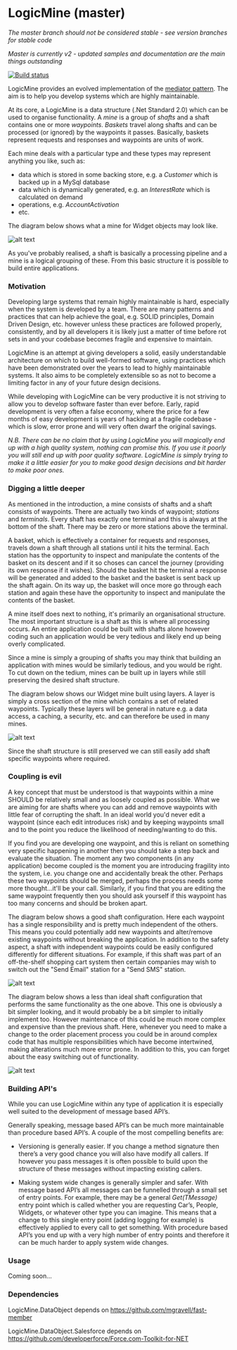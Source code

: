 # LogicMine (master)
*The master branch should not be considered stable - see version branches for stable code*

*Master is currently v2 - updated samples and documentation are the main things outstanding*

[![Build status](https://ci.appveyor.com/api/projects/status/64lxchshfdgpxccp/branch/master?svg=true)](https://ci.appveyor.com/project/tdinucci/logicmine-aed8p/branch/master)

LogicMine provides an evolved implementation of the [mediator pattern](https://en.wikipedia.org/wiki/Mediator_pattern).  The aim is to help you develop systems which are highly maintainable.

At its core, a LogicMine is a data structure (.Net Standard 2.0) which can be used to organise functionality.  A *mine* is a group of *shafts* and a shaft contains one or more *waypoints*.  *Baskets* travel along shafts and can be processed (or ignored) by the waypoints it passes.  Basically, baskets represent requests and responses and waypoints are units of work.

Each mine deals with a particular type and these types may represent anything you like, such as: 

* data which is stored in some backing store, e.g. a *Customer* which is backed up in a MySql database
* data which is dynamically generated, e.g. an *InterestRate* which is calculated on demand
* operations, e.g. *AccountActivation*
* etc.

The diagram below shows what a mine for Widget objects may look like.

![alt text](Doc/Images/Mine_High-Level.JPG)

As you've probably realised, a shaft is basically a processing pipeline and a mine is a logical grouping of these.  From this basic structure it is possible to build entire applications.

### Motivation

Developing large systems that remain highly maintainable is hard, especially when the system is developed by a team.  There are many patterns and practices that can help achieve the goal, e.g. SOLID principles, Domain Driven Design, etc. however unless these practices are followed properly, consistently, and by all developers it is likely just a matter of time before rot sets in and your codebase becomes fragile and expensive to maintain.

LogicMine is an attempt at giving developers a solid, easily understandable architecture on which to build well-formed software, using practices which have been demonstrated over the years to lead to highly maintainable systems. It also aims to be completely extensible so as not to become a limiting factor in any of your future design decisions.

While developing with LogicMine can be very productive it is not striving to allow you to develop software faster than ever before. Early, rapid development is very often a false economy, where the price for a few months of easy development is years of hacking at a fragile codebase - which is slow, error prone and will very often dwarf the original savings.

*N.B. There can be no claim that by using LogicMine you will magically end up with a high quality system, nothing can promise this.  If you use it poorly you will still end up with poor quality software.  LogicMine is simply trying to make it a little easier for you to make good design decisions and bit harder to make poor ones.*

### Digging a little deeper

As mentioned in the introduction, a mine consists of shafts and a shaft consists of waypoints.  There are actually two kinds of waypoint; *stations* and *terminals*.  Every shaft has exactly one terminal and this is always at the bottom of the shaft.  There may be zero or more stations above the terminal.  

A basket, which is effectively a container for requests and responses, travels down a shaft through all stations until it hits the terminal.  Each station has the opportunity to inspect and manipulate the contents of the basket on its descent and if it so choses can cancel the journey (providing its own response if it wishes).  Should the basket hit the terminal a response will be generated and added to the basket and the basket is sent back up the shaft again.  On its way up, the basket will once more go through each station and again these have the opportunity to inspect and manipulate the contents of the basket.

A mine itself does next to nothing, it's primarily an organisational structure. The most important structure is a shaft as this is where all processing occurs.  An entire application could be built with shafts alone however coding such an application would be very tedious and likely end up being overly complicated. 

Since a mine is simply a grouping of shafts you may think that building an application with mines would be similarly tedious, and you would be right.  To cut down on the tedium, mines can be built up in layers while still preserving the desired shaft structure.

The diagram below shows our Widget mine built using layers.  A layer is simply a cross section of the mine which contains a set of related waypoints.  Typically these layers will be general in nature e.g. a data access, a caching, a security, etc. and can therefore be used in many mines.

![alt text](Doc/Images/Mine_Layers.JPG)

Since the shaft structure is still preserved we can still easily add shaft specific waypoints where required.

### Coupling is evil

A key concept that must be understood is that waypoints within a mine SHOULD be relatively small and as loosely coupled as possible.  What we are aiming for are shafts where you can add and remove waypoints with little fear of corrupting the shaft.  In an ideal world you'd never edit a waypoint (since each edit introduces risk) and by keeping waypoints small and to the point you reduce the likelihood of needing/wanting to do this.

If you find you are developing one waypoint, and this is reliant on something very specific happening in another then you should take a step back and evaluate the situation.  The moment any two components (in any application) become coupled is the moment you are introducing fragility into the system, i.e. you change one and accidentally break the other.  Perhaps these two waypoints should be merged, perhaps the process needs some more thought...it'll be your call.  Similarly, if you find that you are editing the same waypoint frequently then you should ask yourself if this waypoint has too many concerns and should be broken apart.

The diagram below shows a good shaft configuration. Here each waypoint has a single responsibility and is pretty much independent of the others.  This means you could potentially add new waypoints and alter/remove existing waypoints without breaking the application.  In addition to the safety aspect, a shaft with independent waypoints could be easily configured differently for different situations.  For example, if this shaft was part of an off-the-shelf shopping cart system then certain companies may wish to switch out the "Send Email" station for a "Send SMS" station.

![alt text](Doc/Images/Good_Post-Order_Shaft.JPG)

The diagram below shows a less than ideal shaft configuration that performs the same functionality as the one above.  This one is obviously a bit simpler looking, and it would probably be a bit simpler to initially implement too.  However maintenance of this could be much more complex and expensive than the previous shaft.  Here, whenever you need to make a change to the order placement process you could be in around complex code that has multiple responsibilities which have become intertwined, making alterations much more error prone.  In addition to this, you can forget about the easy switching out of functionality.

![alt text](Doc/Images/Poor_Post-Order_Shaft.JPG)

### Building API's
While you can use LogicMine within any type of application it is especially well suited to the development of message based API’s.

Generally speaking, message based API’s can be much more maintainable than procedure based API’s.  A couple of the most compelling benefits are:

* Versioning is generally easier.  If you change a method signature then there’s a very good chance you will also have modify all callers.  If however you pass messages it is often possible to build upon the structure of these messages without impacting existing callers.
 
* Making system wide changes is generally simpler and safer.  With message based API’s all messages can be funnelled through a small set of entry points.  For example, there may be a general *Get(TMessage)* entry point which is called whether you are requesting Car’s, People, Widgets, or whatever other type you can imagine.  This means that a change to this single entry point (adding logging for example) is effectively applied to every call to get something.  With procedure based API’s you end up with a very high number of entry points and therefore it can be much harder to apply system wide changes.

### Usage

Coming soon...

### Dependencies

LogicMine.DataObject depends on https://github.com/mgravell/fast-member

LogicMine.DataObject.Salesforce depends on https://github.com/developerforce/Force.com-Toolkit-for-NET
